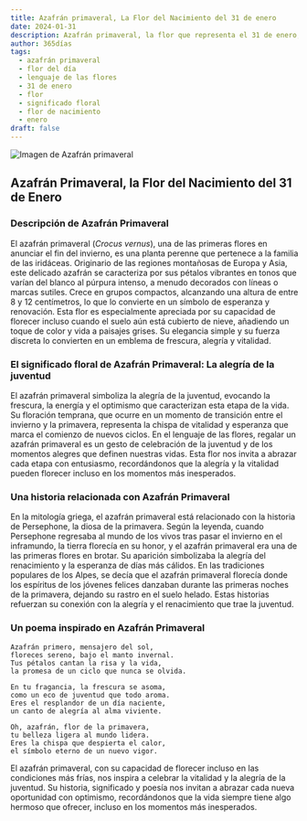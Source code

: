 ```yaml
---
title: Azafrán primaveral, La Flor del Nacimiento del 31 de enero
date: 2024-01-31
description: Azafrán primaveral, la flor que representa el 31 de enero, simboliza La alegría de la juventud. Descubre su fascinante historia, significado en el lenguaje de las flores y una poesía que celebra su belleza.
author: 365días
tags:
  - azafrán primaveral
  - flor del día
  - lenguaje de las flores
  - 31 de enero
  - flor
  - significado floral
  - flor de nacimiento
  - enero
draft: false
---
```



![Imagen de Azafrán primaveral](https://cdn.pixabay.com/photo/2020/03/30/15/21/crocus-4984558_1280.jpg#center)


## Azafrán Primaveral, la Flor del Nacimiento del 31 de Enero

### Descripción de Azafrán Primaveral

El azafrán primaveral (_Crocus vernus_), una de las primeras flores en anunciar el fin del invierno, es una planta perenne que pertenece a la familia de las iridáceas. Originario de las regiones montañosas de Europa y Asia, este delicado azafrán se caracteriza por sus pétalos vibrantes en tonos que varían del blanco al púrpura intenso, a menudo decorados con líneas o marcas sutiles. Crece en grupos compactos, alcanzando una altura de entre 8 y 12 centímetros, lo que lo convierte en un símbolo de esperanza y renovación. Esta flor es especialmente apreciada por su capacidad de florecer incluso cuando el suelo aún está cubierto de nieve, añadiendo un toque de color y vida a paisajes grises. Su elegancia simple y su fuerza discreta lo convierten en un emblema de frescura, alegría y vitalidad.

### El significado floral de Azafrán Primaveral: La alegría de la juventud

El azafrán primaveral simboliza la alegría de la juventud, evocando la frescura, la energía y el optimismo que caracterizan esta etapa de la vida. Su floración temprana, que ocurre en un momento de transición entre el invierno y la primavera, representa la chispa de vitalidad y esperanza que marca el comienzo de nuevos ciclos. En el lenguaje de las flores, regalar un azafrán primaveral es un gesto de celebración de la juventud y de los momentos alegres que definen nuestras vidas. Esta flor nos invita a abrazar cada etapa con entusiasmo, recordándonos que la alegría y la vitalidad pueden florecer incluso en los momentos más inesperados.

### Una historia relacionada con Azafrán Primaveral

En la mitología griega, el azafrán primaveral está relacionado con la historia de Persephone, la diosa de la primavera. Según la leyenda, cuando Persephone regresaba al mundo de los vivos tras pasar el invierno en el inframundo, la tierra florecía en su honor, y el azafrán primaveral era una de las primeras flores en brotar. Su aparición simbolizaba la alegría del renacimiento y la esperanza de días más cálidos. En las tradiciones populares de los Alpes, se decía que el azafrán primaveral florecía donde los espíritus de los jóvenes felices danzaban durante las primeras noches de la primavera, dejando su rastro en el suelo helado. Estas historias refuerzan su conexión con la alegría y el renacimiento que trae la juventud.

### Un poema inspirado en Azafrán Primaveral

```
Azafrán primero, mensajero del sol,  
floreces sereno, bajo el manto invernal.  
Tus pétalos cantan la risa y la vida,  
la promesa de un ciclo que nunca se olvida.  

En tu fragancia, la frescura se asoma,  
como un eco de juventud que todo aroma.  
Eres el resplandor de un día naciente,  
un canto de alegría al alma viviente.  

Oh, azafrán, flor de la primavera,  
tu belleza ligera al mundo lidera.  
Eres la chispa que despierta el calor,  
el símbolo eterno de un nuevo vigor.  
```

El azafrán primaveral, con su capacidad de florecer incluso en las condiciones más frías, nos inspira a celebrar la vitalidad y la alegría de la juventud. Su historia, significado y poesía nos invitan a abrazar cada nueva oportunidad con optimismo, recordándonos que la vida siempre tiene algo hermoso que ofrecer, incluso en los momentos más inesperados.

